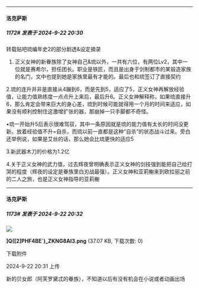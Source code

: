 ﻿
*****

####  洛克萨斯  
##### 1172#       发表于 2024-9-22 20:30

转载贴吧琉编年史2的部分剧透&amp;设定摘录
1. 正义女神的新眷族除了女神自己&amp;琉以外，一共有六位，有两位Lv2，其中一位就是赛希尔，担任团长。职业是铁匠，而且是出身于剑制都市的某锻造家族的名门，文中也提到她是家族里最有才能的。最后也和琉签订了直接契约

2.琉的连升并非是直接从4蹦到6，而是先到5，适应了5，正义女神再解放经验值，让能力值熟练度一点点升上来后，最后升6。正义女神解释称，如果琉直接升6，那么肯定会带来巨大的身心差，琉到时候可能就得用一个月的时间来适应，如果没有顺利控制住这激增扩张的器，那崩掉一只手脚都不奇怪。

•琉一开始升5后表示很难驾驭，其中一条原因就是琉的能力值有太长的时间没更新。放着经验值不升=自杀，而琉以前一直都是这种“自杀”的状态战斗过来。旁白还举例说，如果是艾丝的话，那么她会比琉更快的适应5

3.新武器木刀的价格为1.2亿

4.关于正义女神的武力值，过去辉夜曾明确表示正义女神的剑技强到能把自己给打哭的程度（辉夜的设定是眷族里白刃战最强）。正义女神和亚莉榭来到欧拉丽之前的二人之旅，也是正义女神指导的亚莉榭

*****

####  洛克萨斯  
##### 1173#       发表于 2024-9-22 20:32

<img src="https://img.saraba1st.com/forum/202409/22/203149r07wsbh7py9aal79.png" referrerpolicy="no-referrer">

<strong>]Q([2]PHF4BE`)_ZKNG8AI3.png</strong> (37.07 KB, 下载次数: 0)

下载附件

2024-9-22 20:31 上传

新的贝女郎（阿芙罗黛忒的眷族），不知道以后有没有机会在小说或者动画出场


